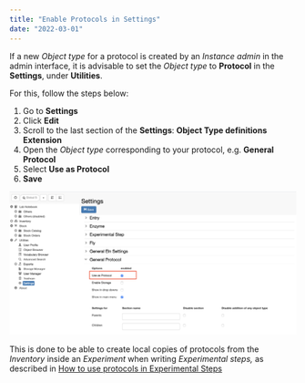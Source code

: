 ```yaml
---
title: "Enable Protocols in Settings"
date: "2022-03-01"
---
```


  
If a new _Object type_ for a protocol is created by an _Instance admin_ in the admin interface, it is advisable to set the _Object type_ to **Protocol** in the **Settings**, under **Utilities**.

  
For this, follow the steps below:  
  

1. Go to **Settings**
2. Click **Edit**
3. Scroll to the last section of the **Settings**: **Object Type definitions Extension**
4. Open the _Object type_ corresponding to your protocol, e.g. **General Protocol**
5. Select **Use as Protocol**
6. **Save**

![](images/Screenshot-2020-02-27-at-22.10.01.png)

  
This is done to be able to create local copies of protocols from the _Inventory_ inside an _Experiment_ when writing _Experimental steps,_ as described in [How to use protocols in Experimental Steps](https://openbis.ch/index.php/docs/user-documentation/lab-notebook/how-to-use-protocols-in-experimental-steps/)
